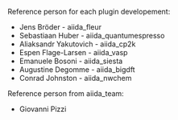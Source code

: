 Reference person for each plugin developement:
* Jens Bröder - aiida_fleur
* Sebastiaan Huber - aiida_quantumespresso
* Aliaksandr Yakutovich - aiida_cp2k
* Espen Flage-Larsen - aiida_vasp
* Emanuele Bosoni - aiida_siesta
* Augustine Degomme - aiida_bigdft
* Conrad Johnston - aiida_nwchem

Reference person from aiida_team:
* Giovanni Pizzi
